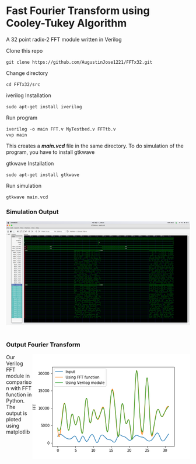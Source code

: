 # Fast Fourier Transform using Cooley-Tukey Algorithm
A 32 point radix-2 FFT module written in Verilog


Clone this repo
```
git clone https://github.com/AugustinJose1221/FFTx32.git
```

Change directory
```
cd FFTx32/src
```

iverilog Installation
```
sudo apt-get install iverilog
```

Run program
```
iverilog -o main FFT.v MyTestbed.v FFTtb.v
vvp main
```
This creates a <b><i>main.vcd</i></b> file in the same directory.
To do simulation of the program, you have to install gtkwave

gtkwave Installation
```
sudo apt-get install gtkwave
```

Run simulation
```
gtkwave main.vcd
```

<h3>Simulation Output</h3>
  <img src="images/simulation1.png"> </img>
  <br>
  <br>
  <h3>Output Fourier Transform</h3>
  <img src="images/FFT.png" align="right"> Our Verilog FFT module in comparison with FFT function in Python. The output is ploted using matplotlib</img>
